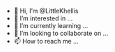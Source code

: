- 👋 Hi, I’m @LittleKhellis
- 👀 I’m interested in ...
- 🌱 I’m currently learning ...
- 💞️ I’m looking to collaborate on ...
- 📫 How to reach me ...

<!---
LittleKhellis/LittleKhellis is a ✨ special ✨ repository because its `README.md` (this file) appears on your GitHub profile.
You can click the Preview link to take a look at your changes.
--->
